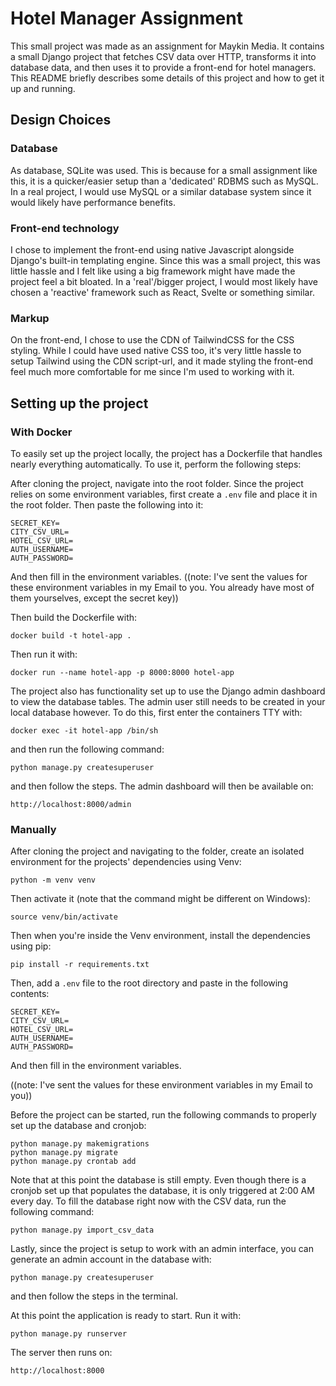 # Hotel Manager Assignment
This small project was made as an assignment for Maykin Media. It contains a small Django project that fetches CSV data over HTTP, transforms it into database data, and then uses it to provide a front-end for hotel managers. This README briefly describes some details of this project and how to get it up and running.

## Design Choices
### Database
As database, SQLite was used. This is because for a small assignment like this, it is a quicker/easier setup than a 'dedicated' RDBMS such as MySQL. In a real project, I would use MySQL or a similar database system since it would likely have performance benefits.

### Front-end technology
I chose to implement the front-end using native Javascript alongside Django's built-in templating engine. Since this was a small project, this was little hassle and I felt like using a big framework might have made the project feel a bit bloated. In a 'real'/bigger project, I would most likely have chosen a 'reactive' framework such as React, Svelte or something similar.

### Markup
On the front-end, I chose to use the CDN of TailwindCSS for the CSS styling. While I could have used native CSS too, it's very little hassle to setup Tailwind using the CDN script-url, and it made styling the front-end feel much more comfortable for me since I'm used to working with it.

## Setting up the project

### With Docker
To easily set up the project locally, the project has a Dockerfile that handles nearly everything automatically. To use it, perform the following steps:

After cloning the project, navigate into the root folder. Since the project relies on some environment variables, first create a `.env` file and place it in the root folder. Then paste the following into it:
```
SECRET_KEY=
CITY_CSV_URL=
HOTEL_CSV_URL=
AUTH_USERNAME=
AUTH_PASSWORD=
```
And then fill in the environment variables.
((note: I've sent the values for these environment variables in my Email to you. You already have most of them yourselves, except the secret key))

Then build the Dockerfile with:
```
docker build -t hotel-app .
```

Then run it with:
```
docker run --name hotel-app -p 8000:8000 hotel-app
```

The project also has functionality set up to use the Django admin dashboard to view the database tables. The admin user still needs to be created in your local database however. To do this, first enter the containers TTY with:
```
docker exec -it hotel-app /bin/sh
```

and then run the following command:
```
python manage.py createsuperuser
```

and then follow the steps. The admin dashboard will then be available on:
```
http://localhost:8000/admin
```

### Manually

After cloning the project and navigating to the folder, create an isolated environment for the projects' dependencies using Venv:
```
python -m venv venv
```

Then activate it (note that the command might be different on Windows):
```
source venv/bin/activate
```

Then when you're inside the Venv environment, install the dependencies using pip:
```
pip install -r requirements.txt
```

Then, add a `.env` file to the root directory and paste in the following contents:
```
SECRET_KEY=
CITY_CSV_URL=
HOTEL_CSV_URL=
AUTH_USERNAME=
AUTH_PASSWORD=
```
And then fill in the environment variables.

((note: I've sent the values for these environment variables in my Email to you))

Before the project can be started, run the following commands to properly set up the database and cronjob:
```
python manage.py makemigrations
python manage.py migrate
python manage.py crontab add
```

Note that at this point the database is still empty. Even though there is a cronjob set up that populates the database, it is only triggered at 2:00 AM every day. To fill the database right now with the CSV data, run the following command:
```
python manage.py import_csv_data
```

Lastly, since the project is setup to work with an admin interface, you can generate an admin account in the database with:
```
python manage.py createsuperuser
```
and then follow the steps in the terminal.

At this point the application is ready to start. Run it with:
```
python manage.py runserver
```

The server then runs on:
```
http://localhost:8000
```
